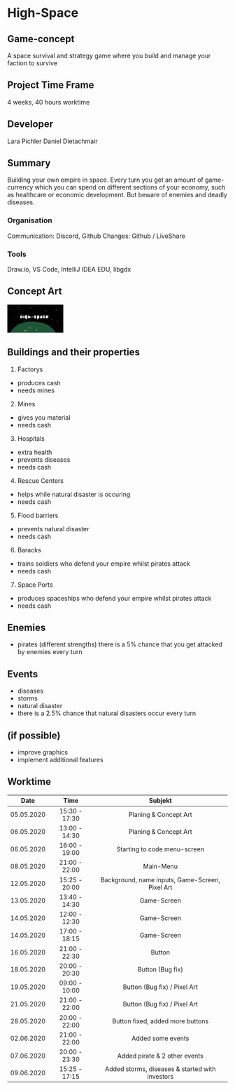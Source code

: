 # High-Space

## Game-concept
A space survival and strategy game where you build and manage your faction to survive


## Project Time Frame
4 weeks, 40 hours worktime

## Developer
Lara Pichler
Daniel Dietachmair

## Summary
Building your own empire in space. Every turn you get an amount of game-currency which you can spend on
different sections of your economy, such as healthcare or economic development. But beware of enemies and deadly diseases.

### Organisation
Communication: Discord, Github
Changes: Github / LiveShare

### Tools
Draw.io, VS Code, IntelliJ IDEA EDU, libgdx

## Concept Art
<img src="/img/cover.png" alt="Front Cover" title="Cover" style="width = 600px;"/>

## Buildings and their properties
1. Factorys
+ produces cash
+ needs mines
2. Mines
+ gives you material
+ needs cash
3. Hospitals
+ extra health
+ prevents diseases
+ needs cash
4. Rescue Centers
+ helps while natural disaster is occuring
+ needs cash
5. Flood barriers
+ prevents natural disaster
+ needs cash
6. Baracks
+ trains soldiers who defend your empire whilst pirates attack
+ needs cash
7. Space Ports
+ produces spaceships who defend your empire whilst pirates attack
+ needs cash

## Enemies
+ pirates (different strengths)
there is a 5% chance that you get attacked by enemies every turn

## Events
+ diseases
+ storms
+ natural disaster
+ there is a 2.5% chance that natural disasters occur every turn

## (if possible)
+ improve graphics
+ implement additional features

## Worktime

| Date          | Time          | Subjekt                                           |
| ------------- |:-------------:|:-------------------------------------------------:|
| 05.05.2020    | 15:30 - 17:30 | Planing & Concept Art                             |
| 06.05.2020    | 13:00 - 14:30 | Planing & Concept Art                             |
| 06.05.2020    | 16:00 - 19:00 | Starting to code menu-screen                      |
| 08.05.2020    | 21:00 - 22:00 | Main-Menu                                         |
| 12.05.2020    | 15:25 - 20:00 | Background, name inputs, Game-Screen, Pixel Art   |
| 13.05.2020    | 13:40 - 14:30 | Game-Screen                                       |
| 14.05.2020    | 12:00 - 12:30 | Game-Screen                                       |
| 14.05.2020    | 17:00 - 18:15 | Game-Screen                                       |
| 16.05.2020    | 21:00 - 22:30 | Button                                            |
| 18.05.2020    | 20:00 - 20:30 | Button (Bug fix)                                  |
| 19.05.2020    | 09:00 - 10:00 | Button (Bug fix) / Pixel Art                      |
| 21.05.2020    | 21:00 - 22:00 | Button (Bug fix) / Pixel Art                      |
| 28.05.2020    | 20:00 - 22:00 | Button fixed, added more buttons                  |
| 02.06.2020    | 21:00 - 22:00 | Added some events                                 |
| 07.06.2020    | 20:00 - 23:30 | Added pirate & 2 other events                     |
| 09.06.2020    | 15:25 - 17:15 | Added storms, diseases & started with investors   |
